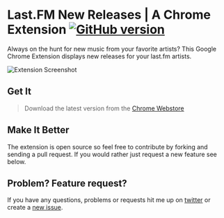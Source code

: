 # Last.FM New Releases | A Chrome Extension [![GitHub version](https://badge.fury.io/gh/fleeting%2FLast.fm-New-Releases.svg)](http://badge.fury.io/gh/fleeting%2FLast.fm-New-Releases)

Always on the hunt for new music from your favorite artists? This Google Chrome Extension displays new releases for your last.fm artists.

![Extension Screenshot](https://lh3.googleusercontent.com/PLjuGaoCknNCsekmEZUUL8i2ayv2Tb0exkcJWfanq2pLtBVVXHAULkIH_q3aaLSV8ZxYJVUmVA=s640-h400-e365-rw)

## Get It

> Download the latest version from the [Chrome Webstore](https://chrome.google.com/webstore/detail/lastfm-new-releases/nmnkdhjpjhggaaicdmafongigfhogcml)

## Make It Better

The extension is open source so feel free to contribute by forking and sending a pull request. If you would rather just request a new feature see below.

## Problem? Feature request?
If you have any questions, problems or requests hit me up on [twitter](http://twitter.com/fleetingftw) or create a [new issue](https://github.com/fleeting/Last.fm-New-Releases/issues).

